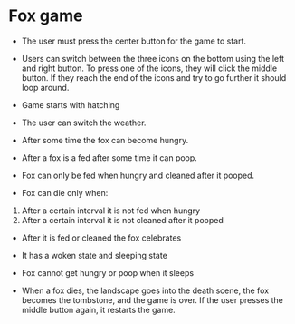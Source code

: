 # Fox game

- The user must press the center button for the game to start.

- Users can switch between the three icons on the bottom using the left and right button. To press one of the icons, they will click the middle button. If they reach the end of the icons and try to go further it should loop around.
- Game starts with hatching
- The user can switch the weather.
- After some time the fox can become hungry.
- After a fox is a fed after some time it can poop.
- Fox can only be fed when hungry and cleaned after it pooped.
- Fox can die only when:

1.  After a certain interval it is not fed when hungry
2.  After a certain interval it is not cleaned after it pooped

- After it is fed or cleaned the fox celebrates

- It has a woken state and sleeping state

- Fox cannot get hungry or poop when it sleeps
- When a fox dies, the landscape goes into the death scene, the fox becomes the tombstone, and the game is over. If the user presses the middle button again, it restarts the game.
